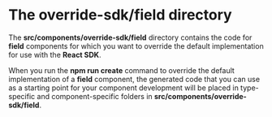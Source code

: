 # The **override-sdk/field** directory

The **src/components/override-sdk/field** directory contains the code for **field** components for which you want to override the default implementation for use with the **React SDK**.

When you run the **npm run  create** command to override the default implementation of a **field** component, the generated code that you can use as a starting point
for your component development will be placed in type-specific and component-specific folders in **src/components/override-sdk/field**.
